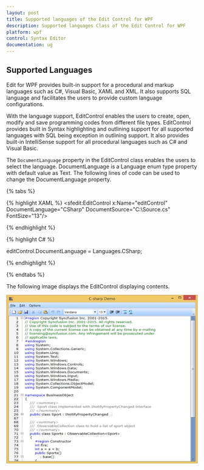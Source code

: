 ```yaml
---
layout: post
title: Supported languages of the Edit Control for WPF
description: Supported languages Class of the Edit Control for WPF
platform: wpf
control: Syntax Editor
documentation: ug
---
```


## Supported Languages

Edit for WPF provides built-in support for a procedural and markup languages such as C#, Visual Basic, XAML and XML. It also supports SQL language and facilitates the users to provide custom language configurations.

With the language support, EditControl enables the users to create, open, modify and save programming codes from different file types. EditControl provides built in Syntax highlighting and outlining support for all supported languages with SQL being exception in outlining support. It also provides built-in IntelliSense support for all procedural languages such as C# and Visual Basic.

The `DocumentLanguage` property in the EditControl class enables the users to select the language. DocumentLanguage is a Language enum type property with default value as Text. The following lines of code can be used to change the DocumentLanguage property.

{% tabs %}

{% highlight XAML %}
<sfedit:EditControl x:Name="editControl" DocumentLanguage="CSharp" DocumentSource="C:\Source.cs" FontSize="13"/>


{% endhighlight %}

{% highlight C# %}

editControl.DocumentLanguage = Languages.CSharp;



{% endhighlight %}

{% endtabs %}

The following image displays the EditControl displaying contents.

![](Supported-Languages_images/Supported-Languages_img1.jpeg)


